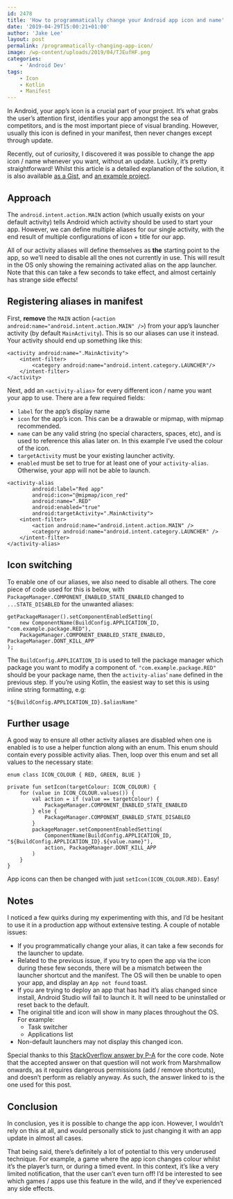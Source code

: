 ```yaml
---
id: 2478
title: 'How to programmatically change your Android app icon and name'
date: '2019-04-29T15:00:21+01:00'
author: 'Jake Lee'
layout: post
permalink: /programmatically-changing-app-icon/
image: /wp-content/uploads/2019/04/TJEufHF.png
categories:
    - 'Android Dev'
tags:
    - Icon
    - Kotlin
    - Manifest
---
```


In Android, your app’s icon is a crucial part of your project. It’s what grabs the user’s attention first, identifies your app amongst the sea of competitors, and is the most important piece of visual branding. However, usually this icon is defined in your manifest, then never changes except through update.

Recently, out of curiosity, I discovered it was possible to change the app icon / name whenever you want, without an update. Luckily, it’s pretty straightforward! Whilst this article is a detailed explanation of the solution, it is also available [as a Gist](https://gist.github.com/JakeSteam/5efffeee23097d8141a69e3c74649a2f), and [an example project](https://github.com/JakeSteam/DynamicIconChanging).

## Approach

The `android.intent.action.MAIN` action (which usually exists on your default activity) tells Android which activity should be used to start your app. However, we can define multiple aliases for our single activity, with the end result of multiple configurations of icon + title for our app.

All of our activity aliases will define themselves as **the** starting point to the app, so we’ll need to disable all the ones not currently in use. This will result in the OS only showing the remaining activated alias on the app launcher. Note that this can take a few seconds to take effect, and almost certainly has strange side effects!

## Registering aliases in manifest

First, **remove** the `MAIN` action (`<action android:name="android.intent.action.MAIN" />`) from your app’s launcher activity (by default `MainActivity`). This is so our aliases can use it instead. Your activity should end up something like this:

```
<activity android:name=".MainActivity">
    <intent-filter>
        <category android:name="android.intent.category.LAUNCHER"/>
    </intent-filter>
</activity>
```

Next, add an `<activity-alias>` for every different icon / name you want your app to use. There are a few required fields:

- `label` for the app’s display name
- `icon` for the app’s icon. This can be a drawable or mipmap, with mipmap recommended.
- `name` can be any valid string (no special characters, spaces, etc), and is used to reference this alias later on. In this example I’ve used the colour of the icon.
- `targetActivity` must be your existing launcher activity.
- `enabled` must be set to true for at least one of your `activity-alias`. Otherwise, your app will not be able to launch.

```
<activity-alias
        android:label="Red app"
        android:icon="@mipmap/icon_red"
        android:name=".RED"
        android:enabled="true"
        android:targetActivity=".MainActivity">
    <intent-filter>
        <action android:name="android.intent.action.MAIN" />
        <category android:name="android.intent.category.LAUNCHER" />
    </intent-filter>
</activity-alias>
```

## Icon switching

To enable one of our aliases, we also need to disable all others. The core piece of code used for this is below, with `PackageManager.COMPONENT_ENABLED_STATE_ENABLED` changed to `...STATE_DISABLED` for the unwanted aliases:

```
getPackageManager().setComponentEnabledSetting(
    new ComponentName(BuildConfig.APPLICATION_ID, "com.example.package.RED"), 
    PackageManager.COMPONENT_ENABLED_STATE_ENABLED, PackageManager.DONT_KILL_APP
);
```

The `BuildConfig.APPLICATION_ID` is used to tell the package manager which package you want to modify a component of. `"com.example.package.RED"` should be your package name, then the `activity-alias`‘ `name` defined in the previous step. If you’re using Kotlin, the easiest way to set this is using inline string formatting, e.g:

```
"${BuildConfig.APPLICATION_ID}.$aliasName"
```

## Further usage

A good way to ensure all other activity aliases are disabled when one is enabled is to use a helper function along with an enum. This enum should contain every possible activity alias. Then, loop over this enum and set all values to the necessary state:

```
enum class ICON_COLOUR { RED, GREEN, BLUE }

private fun setIcon(targetColour: ICON_COLOUR) {
    for (value in ICON_COLOUR.values()) {
        val action = if (value == targetColour) {
            PackageManager.COMPONENT_ENABLED_STATE_ENABLED
        } else {
            PackageManager.COMPONENT_ENABLED_STATE_DISABLED
        }
        packageManager.setComponentEnabledSetting(
            ComponentName(BuildConfig.APPLICATION_ID, "${BuildConfig.APPLICATION_ID}.${value.name}"),
            action, PackageManager.DONT_KILL_APP
        )
    }
}
```

App icons can then be changed with just `setIcon(ICON_COLOUR.RED)`. Easy!

## Notes

I noticed a few quirks during my experimenting with this, and I’d be hesitant to use it in a production app without extensive testing. A couple of notable issues:

- If you programmatically change your alias, it can take a few seconds for the launcher to update.
- Related to the previous issue, if you try to open the app via the icon during these few seconds, there will be a mismatch between the launcher shortcut and the manifest. The OS will then be unable to open your app, and display an `App not found` toast.
- If you are trying to deploy an app that has had it’s alias changed since install, Android Studio will fail to launch it. It will need to be uninstalled or reset back to the default.
- The original title and icon will show in many places throughout the OS. For example: 
    - Task switcher
    - Applications list
- Non-default launchers may not display this changed icon.

Special thanks to this [StackOverflow answer by P-A](https://stackoverflow.com/a/15249542/608312) for the core code. Note that the accepted answer on that question will not work from Marshmallow onwards, as it requires dangerous permissions (add / remove shortcuts), and doesn’t perform as reliably anyway. As such, the answer linked to is the one used for this post.

## Conclusion

In conclusion, yes it is possible to change the app icon. However, I wouldn’t rely on this at all, and would personally stick to just changing it with an app update in almost all cases.

That being said, there’s definitely a lot of potential to this very underused technique. For example, a game where the app icon changes colour whilst it’s the player’s turn, or during a timed event. In this context, it’s like a very limited notification, that the user can’t even turn off! I’d be interested to see which games / apps use this feature in the wild, and if they’ve experienced any side effects.